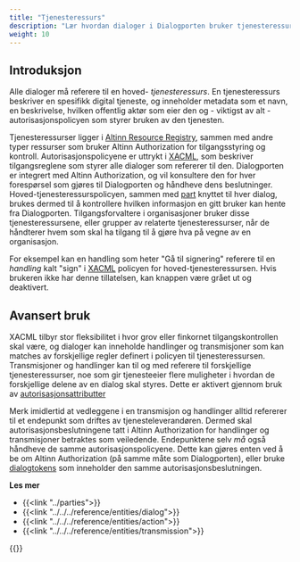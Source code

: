 ```yaml
---
title: "Tjenesteressurs"
description: "Lær hvordan dialoger i Dialogporten bruker tjenesteressurser i Altinn ressursregister"
weight: 10
---
```


## Introduksjon

Alle dialoger må referere til en hoved- _tjenesteressurs_. En tjenesteressurs beskriver en spesifikk digital tjeneste, og inneholder metadata som et navn, en beskrivelse, hvilken offentlig aktør som eier den og - viktigst av alt - autorisasjonspolicyen som styrer bruken av den tjenesten.

Tjenesteressurser ligger i [Altinn Resource Registry](/nb/authorization/what-do-you-get/resourceregistry/), sammen med andre typer ressurser som bruker Altinn Authorization for tilgangsstyring og kontroll. Autorisasjonspolicyene er uttrykt i [XACML](/nb/authorization/reference/xacml/), som beskriver tilgangsreglene som styrer alle dialoger som refererer til den. Dialogporten er integrert med Altinn Authorization, og vil konsultere den for hver forespørsel som gjøres til Dialogporten og håndheve dens beslutninger. Hoved-tjenesteressurspolicyen, sammen med [part](/nb/dialogporten/getting-started/authorization/parties/) knyttet til hver dialog, brukes dermed til å kontrollere hvilken informasjon en gitt bruker kan hente fra Dialogporten. Tilgangsforvaltere i organisasjoner bruker disse tjenesteressursene, eller grupper av relaterte tjenesteressurser, når de håndterer hvem som skal ha tilgang til å gjøre hva på vegne av en organisasjon.

For eksempel kan en handling som heter "Gå til signering" referere til en _handling_ kalt "sign" i [XACML](/nb/authorization/reference/xacml/) policyen for hoved-tjenesteressursen. Hvis brukeren ikke har denne tillatelsen, kan knappen være grået ut og deaktivert.

## Avansert bruk

XACML tilbyr stor fleksibilitet i hvor grov eller finkornet tilgangskontrollen skal være, og dialoger kan inneholde handlinger og transmisjoner som kan matches av forskjellige regler definert i policyen til tjenesteressursen. Transmisjoner og handlinger kan til og med referere til forskjellige tjenesteressurser, noe som gir tjenesteeier flere muligheter i hvordan de forskjellige delene av en dialog skal styres. Dette er aktivert gjennom bruk av [autorisasjonsattributter](/nb/dialogporten/getting-started/authorization/attributes/)

Merk imidlertid at vedleggene i en transmisjon og handlinger alltid refererer til et endepunkt som driftes av tjenesteleverandøren. Dermed skal autorisasjonsbeslutningene tatt i Altinn Authorization for handlinger og transmisjoner betraktes som veiledende. Endepunktene selv _må_ også håndheve de samme autorisasjonspolicyene. Dette kan gjøres enten ved å be om Altinn Authorization (på samme måte som Dialogporten), eller bruke [dialogtokens](/nb/dialogporten/getting-started/authorization/dialog-tokens/) som inneholder den samme autorisasjonsbeslutningen.

**Les mer**

- {{<link "../parties">}}
- {{<link "../../../reference/entities/dialog">}}
- {{<link "../../../reference/entities/action">}}
- {{<link "../../../reference/entities/transmission">}}

{{<children />}}

